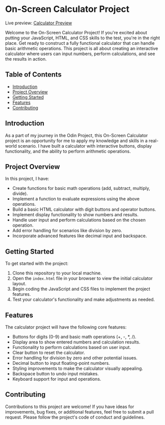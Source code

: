 # On-Screen Calculator Project

Live preview: [Calculator Preview](https://nzxzn.github.io/calculator/)

Welcome to the On-Screen Calculator Project! If you're excited about putting your JavaScript, HTML, and CSS skills to the test, you're in the right place. Get ready to construct a fully functional calculator that can handle basic arithmetic operations. This project is all about creating an interactive calculator where users can input numbers, perform calculations, and see the results in action.

## Table of Contents

- [Introduction](#introduction)
- [Project Overview](#project-overview)
- [Getting Started](#getting-started)
- [Features](#features)
- [Contributing](#contributing)


## Introduction

As a part of my journey in the Odin Project, this On-Screen Calculator project is an opportunity for me to apply my knowledge and skills in a real-world scenario. I have built a calculator with interactive buttons, display functionality, and the ability to perform arithmetic operations.

## Project Overview

In this project, I have:

- Create functions for basic math operations (add, subtract, multiply, divide).
- Implement a function to evaluate expressions using the above operations.
- Build a basic HTML calculator with digit buttons and operator buttons.
- Implement display functionality to show numbers and results.
- Handle user input and perform calculations based on the chosen operation.
- Add error handling for scenarios like division by zero.
- Incorporate advanced features like decimal input and backspace.

## Getting Started

To get started with the project:

1. Clone this repository to your local machine.
2. Open the `index.html` file in your browser to view the initial calculator layout.
3. Begin coding the JavaScript and CSS files to implement the project features.
4. Test your calculator's functionality and make adjustments as needed.

## Features

The calculator project will have the following core features:

- Buttons for digits (0-9) and basic math operations (+, -, *, /).
- Display area to show entered numbers and calculation results.
- Functionality to perform calculations based on user input.
- Clear button to reset the calculator.
- Error handling for division by zero and other potential issues.
- Decimal button to input floating-point numbers.
- Styling improvements to make the calculator visually appealing.
- Backspace button to undo input mistakes.
- Keyboard support for input and operations.


## Contributing

Contributions to this project are welcome! If you have ideas for improvements, bug fixes, or additional features, feel free to submit a pull request. Please follow the project's code of conduct and guidelines.
